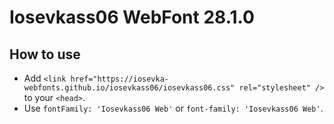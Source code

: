 # Iosevkass06 WebFont 28.1.0

## How to use

- Add `<link href="https://iosevka-webfonts.github.io/iosevkass06/iosevkass06.css" rel="stylesheet" />` to your `<head>`.
- Use `fontFamily: 'Iosevkass06 Web'` or `font-family: 'Iosevkass06 Web'`.
